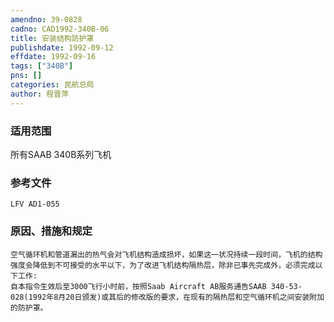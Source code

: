 ```yaml
---
amendno: 39-0828  
cadno: CAD1992-340B-06  
title: 安装结构防护罩  
publishdate: 1992-09-12  
effdate: 1992-09-16  
tags: ["340B"]  
pns: []  
categories: 民航总局  
author: 程晋萍  
---
```

  
### 适用范围  
所有SAAB 340B系列飞机  
  
<!--more-->  
### 参考文件  
    LFV AD1-055  
  
### 原因、措施和规定  
    空气循环机和管道漏出的热气会对飞机结构造成损坏，如果这一状况持续一段时间，飞机的结构强度会降低到不可接受的水平以下，为了改进飞机结构隔热层，除非已事先完成外，必须完成以下工作:  
    自本指令生效后至3000飞行小时前，按照Saab Aircraft AB服务通告SAAB 340-53-028(1992年8月20日颁发)或其后的修改版的要求，在现有的隔热层和空气循环机之间安装附加的防护罩。  
